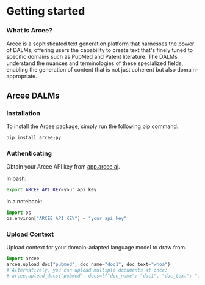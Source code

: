 # Getting started

### What is Arcee?

Arcee is a sophisticated text generation platform that harnesses the power of DALMs, offering users the capability to create text that's finely tuned to specific domains such as PubMed and Patent literature. The DALMs understand the nuances and terminologies of these specialized fields, enabling the generation of content that is not just coherent but also domain-appropriate.

## Arcee DALMs

### Installation

To install the Arcee package, simply run the following pip command:

```bash
pip install arcee-py
```

### Authenticating

Obtain your Arcee API key from [app.arcee.ai](https://app.arcee.ai).

In bash:

```bash
export ARCEE_API_KEY=your_api_key
```

In a notebook:

```python
import os
os.environ["ARCEE_API_KEY"] = "your_api_key"
```

### Upload Context

Upload context for your domain-adapted language model to draw from.

```python
import arcee
arcee.upload_doc("pubmed", doc_name="doc1", doc_text="whoa")
# Alternatively, you can upload multiple documents at once:
# arcee.upload_docs("pubmed", docs=[{"doc_name": "doc1", "doc_text": "foo"}, {"doc_name": "doc2", "doc_text": "bar"}])
```
